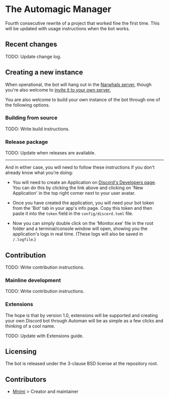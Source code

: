 # The Automagic Manager

Fourth consecutive rewrite of a project that worked fine the first time.
This will be updated with usage instructions when the bot works.

## Recent changes

TODO: Update change log.


## Creating a new instance

When operational, the bot will hang out in the [Narwhals server](https://discord.gg/GyXtwnBWne),
though you're also welcome to [invite it to your own server.]()

You are also welcome to build your own instance of the bot through one of the following options.

### Building from source

TODO: Write build instructions.

### Release package

TODO: Update when releases are available.

---

And in either case, you will need to follow these instructions if you don't already know what you're doing:

- You will need to create an Application on [Discord's Developers page](https://discord.com/developers/applications).
You can do this by clicking the link above and clicking on 'New Application' in the top right corner next to your user avatar.

- Once you have created the application, you will need your bot token from the 'Bot' tab in your app's info page.
Copy this token and then paste it into the `token` field in the `config/discord.toml` file.

- Now you can simply double click on the 'Monitor.exe' file in the root folder and a terminal/console window will open, showing you
the application's logs in real time. (These logs will also be saved in `/.logfile`.)


## Contribution

TODO: Write contribution instructions.

### Mainline development

TODO: Write contribution instructions.

### Extensions

The hope is that by version 1.0, extensions will be supported and creating your own Discord bot through Automan will be
as simple as a few clicks and thinking of a cool name.

TODO: Update with Extensions guide.


## Licensing

The bot is released under the 3-clause BSD license at the repository root.


## Contributors

- [Mnimi](https://github.com/mnimi) > Creator and maintainer
